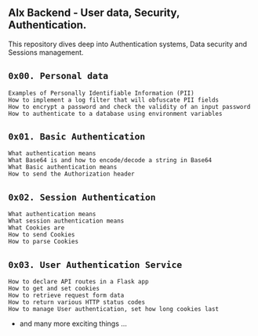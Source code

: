 ## Alx Backend - User data, Security, Authentication.

This repository dives deep into Authentication systems, Data security and Sessions management.

## `0x00. Personal data`

    Examples of Personally Identifiable Information (PII)
    How to implement a log filter that will obfuscate PII fields
    How to encrypt a password and check the validity of an input password
    How to authenticate to a database using environment variables

## `0x01. Basic Authentication`

    What authentication means
    What Base64 is and how to encode/decode a string in Base64
    What Basic authentication means
    How to send the Authorization header

## `0x02. Session Authentication`

    What authentication means
    What session authentication means
    What Cookies are
    How to send Cookies
    How to parse Cookies

## `0x03. User Authentication Service`

    How to declare API routes in a Flask app
    How to get and set cookies
    How to retrieve request form data
    How to return various HTTP status codes
    How to manage User authentication, set how long cookies last

- and many more exciting things ...
